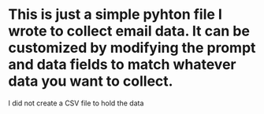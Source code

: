 # This is just a simple pyhton file I wrote to collect email data. It can be customized by modifying the prompt and data fields to match whatever data you want to collect.
I did not create a CSV file to hold the data
